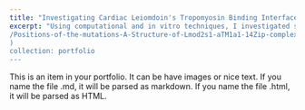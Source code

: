 ```yaml
---
title: "Investigating Cardiac Leiomdoin's Tropomyosin Binding Interface"
excerpt: "Using computational and in vitro techniques, I investigated small mutation changes in affinity between the tropomyosin-leiomodin binding sites ![brayan-osegueda.io/images
/Positions-of-the-mutations-A-Structure-of-Lmod2s1-aTM1a1-14Zip-complex-PDB-ID-6UT2.png
)
collection: portfolio
---
```


This is an item in your portfolio. It can be have images or nice text. If you name the file .md, it will be parsed as markdown. If you name the file .html, it will be parsed as HTML. 
